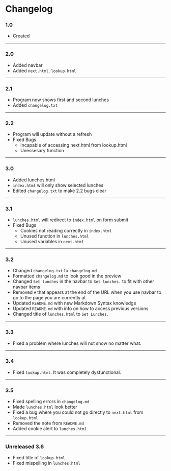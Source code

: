 # Changelog
### 1.0
- Created
------------------
### 2.0
- Added navbar
- Added `next.html`, `lookup.html`
------------------
### 2.1
- Program now shows first and second lunches
- Added `changelog.txt`
------------------
### 2.2
- Program will update without a refresh
- Fixed Bugs
    - Incapable of accessing next.html from lookup.html
    - Unessesary function
------------------
### 3.0
- Added lunches.html
- `index.html` will only show selected lunches 
- Edited `changelog.txt` to make 2.2 bugs clear
------------------
### 3.1
- `lunches.html` will redirect to `index.html` on form submit
- Fixed Bugs
    - Cookies not reading correctly in `index.html`
    - Unused function in `lunches.html`
    - Unused variables in `next.html`
------------------
### 3.2
- Changed `changelog.txt` to `changelog.md`
- Formatted `changelog.md` to look good in the preview
- Changed `Set lunches` in the navbar to `Set lunches.` to fit with other navbar items 
- Removed `#` that appears at the end of the URL when you use navbar to go to the page you are currently at.
- Updated `README.md` with new Markdown Syntax knowledge
- Updated `README.md` with info on how to access previous versions
- Changed title of `lunches.html` to `Set Lunches.`
------------------
### 3.3
- Fixed a problem where lunches will not show no matter what.
------------------
### 3.4
- Fixed `lookup.html`. It was completely dysfunctional.
------------------
### 3.5
- Fixed spelling errors in `changelog.md`
- Made `lunches.html` look better
- Fixed a bug where you could not go directly to `next.html` from `lookup.html`
- Removed the note from `README.md`
- Added cookie alert to `lunches.html`
------------------
### Unreleased 3.6
- Fixed title of `lookup.html`
- Fixed mispelling in `lunches.html`

